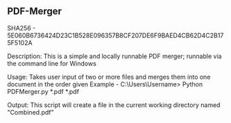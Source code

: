 ## PDF-Merger
SHA256 - 5E060B6736424D23C1B528E096357B8CF207DE6F9BAED4CB62D4C2B175F5102A 



Description:
This is a simple and locally runnable PDF merger; runnable via the command line for Windows

Usage:
Takes user input of two or more files and merges them into one document in the order given
Example - C:\Users\Username> Python PDFMerger.py *.pdf *.pdf 

Output:
This script will create a file in the current working directory named "Combined.pdf"
